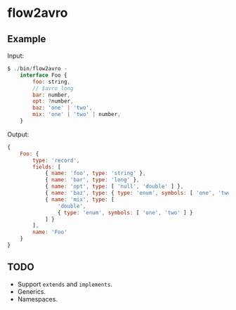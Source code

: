 # flow2avro

## Example

Input:
```javascript
$ ./bin/flow2avro -
    interface Foo {
        foo: string,
        // $avro long
        bar: number,
        opt: ?number,
        baz: 'one' | 'two',
        mix: 'one' | 'two' | number,
    }
```

Output:
```javascript
{
    Foo: {
        type: 'record',
        fields: [
            { name: 'foo', type: 'string' },
            { name: 'bar', type: 'long' },
            { name: 'opt', type: [ 'null', 'double' ] },
            { name: 'baz', type: { type: 'enum', symbols: [ 'one', 'two' ] } },
            { name: 'mix', type: [
                'double',
                { type: 'enum', symbols: [ 'one', 'two' ] }
            ] }
        ],
        name: 'Foo'
    }
}
```

## TODO

* Support `extends` and `implements`.
* Generics.
* Namespaces.
